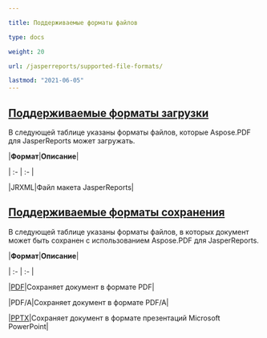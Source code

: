 ```yaml
---

title: Поддерживаемые форматы файлов

type: docs

weight: 20

url: /jasperreports/supported-file-formats/

lastmod: "2021-06-05"
---
```

## <ins>**Поддерживаемые форматы загрузки**

В следующей таблице указаны форматы файлов, которые Aspose.PDF для JasperReports может загружать.

|**Формат**|**Описание**|

| :- | :- |

|JRXML|Файл макета JasperReports|

## <ins>**Поддерживаемые форматы сохранения**

В следующей таблице указаны форматы файлов, в которых документ может быть сохранен с использованием Aspose.PDF для JasperReports.

|**Формат**|**Описание**|

| :- | :- |

|[PDF](https://docs.fileformat.com/view/pdf/)|Сохраняет документ в формате PDF|

|PDF/A|Сохраняет документ в формате PDF/A|

|[PPTX](https://docs.fileformat.com/presentation/pptx/)|Сохраняет документ в формате презентаций Microsoft PowerPoint|